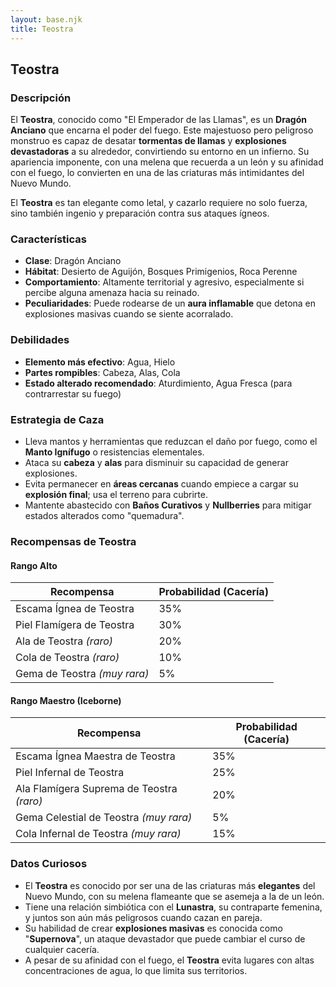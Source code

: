 ```yaml
---
layout: base.njk
title: Teostra
---
```

## Teostra

### Descripción
El **Teostra**, conocido como "El Emperador de las Llamas", es un **Dragón Anciano** que encarna el poder del fuego. Este majestuoso pero peligroso monstruo es capaz de desatar **tormentas de llamas** y **explosiones devastadoras** a su alrededor, convirtiendo su entorno en un infierno. Su apariencia imponente, con una melena que recuerda a un león y su afinidad con el fuego, lo convierten en una de las criaturas más intimidantes del Nuevo Mundo.

El **Teostra** es tan elegante como letal, y cazarlo requiere no solo fuerza, sino también ingenio y preparación contra sus ataques ígneos.

### Características
- **Clase**: Dragón Anciano  
- **Hábitat**: Desierto de Aguijón, Bosques Primigenios, Roca Perenne  
- **Comportamiento**: Altamente territorial y agresivo, especialmente si percibe alguna amenaza hacia su reinado.  
- **Peculiaridades**: Puede rodearse de un **aura inflamable** que detona en explosiones masivas cuando se siente acorralado.

### Debilidades
- **Elemento más efectivo**: Agua, Hielo  
- **Partes rompibles**: Cabeza, Alas, Cola  
- **Estado alterado recomendado**: Aturdimiento, Agua Fresca (para contrarrestar su fuego)

### Estrategia de Caza
- Lleva mantos y herramientas que reduzcan el daño por fuego, como el **Manto Ignífugo** o resistencias elementales.  
- Ataca su **cabeza** y **alas** para disminuir su capacidad de generar explosiones.  
- Evita permanecer en **áreas cercanas** cuando empiece a cargar su **explosión final**; usa el terreno para cubrirte.  
- Mantente abastecido con **Baños Curativos** y **Nullberries** para mitigar estados alterados como "quemadura".

### Recompensas de Teostra

#### **Rango Alto**
| Recompensa                         | Probabilidad (Cacería) |  
|------------------------------------|------------------------|  
| Escama Ígnea de Teostra            | 35%                    |  
| Piel Flamígera de Teostra          | 30%                    |  
| Ala de Teostra *(raro)*            | 20%                    |  
| Cola de Teostra *(raro)*           | 10%                    |  
| Gema de Teostra *(muy rara)*       | 5%                     |  

#### **Rango Maestro (Iceborne)**
| Recompensa                         | Probabilidad (Cacería) |  
|------------------------------------|------------------------|  
| Escama Ígnea Maestra de Teostra    | 35%                    |  
| Piel Infernal de Teostra           | 25%                    |  
| Ala Flamígera Suprema de Teostra *(raro)* | 20%               |  
| Gema Celestial de Teostra *(muy rara)* | 5%                 |  
| Cola Infernal de Teostra *(muy rara)* | 15%                 |  

### Datos Curiosos
- El **Teostra** es conocido por ser una de las criaturas más **elegantes** del Nuevo Mundo, con su melena flameante que se asemeja a la de un león.  
- Tiene una relación simbiótica con el **Lunastra**, su contraparte femenina, y juntos son aún más peligrosos cuando cazan en pareja.  
- Su habilidad de crear **explosiones masivas** es conocida como "**Supernova**", un ataque devastador que puede cambiar el curso de cualquier cacería.  
- A pesar de su afinidad con el fuego, el **Teostra** evita lugares con altas concentraciones de agua, lo que limita sus territorios.